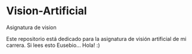 # Vision-Artificial
Asignatura de vision

Este repositorio está dedicado para la asignatura de visión artificial de mi carrera.
Si lees esto Eusebio... Hola! :)
